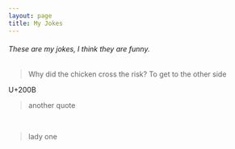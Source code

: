 ```yaml
---
layout: page
title: My Jokes
---
```


###### These are my jokes, I think they are funny.

>Why did the chicken cross the risk?
To get to the other side

U+200B 

> another quote

&nbsp;


> lady one
